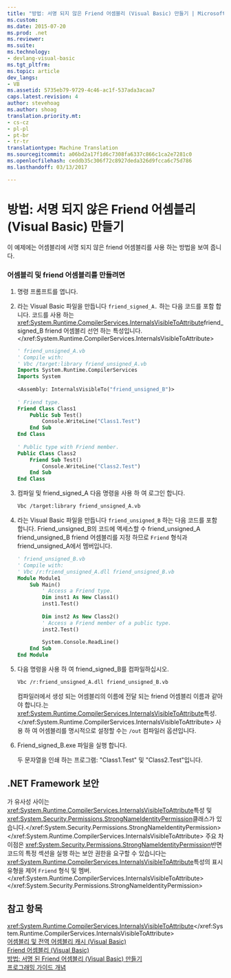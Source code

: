 ```yaml
---
title: "방법: 서명 되지 않은 Friend 어셈블리 (Visual Basic) 만들기 | Microsoft 문서"
ms.custom: 
ms.date: 2015-07-20
ms.prod: .net
ms.reviewer: 
ms.suite: 
ms.technology:
- devlang-visual-basic
ms.tgt_pltfrm: 
ms.topic: article
dev_langs:
- VB
ms.assetid: 5735eb79-9729-4c46-ac1f-537ada3acaa7
caps.latest.revision: 4
author: stevehoag
ms.author: shoag
translation.priority.mt:
- cs-cz
- pl-pl
- pt-br
- tr-tr
translationtype: Machine Translation
ms.sourcegitcommit: a06bd2a17f1d6c7308fa6337c866c1ca2e7281c0
ms.openlocfilehash: ceddb35c306f72c8927deda326d9fcca6c75d786
ms.lasthandoff: 03/13/2017

---
```

# <a name="how-to-create-unsigned-friend-assemblies-visual-basic"></a>방법: 서명 되지 않은 Friend 어셈블리 (Visual Basic) 만들기
이 예제에는 어셈블리에 서명 되지 않은 friend 어셈블리를 사용 하는 방법을 보여 줍니다.  
  
### <a name="to-create-an-assembly-and-a-friend-assembly"></a>어셈블리 및 friend 어셈블리를 만들려면  
  
1.  명령 프롬프트를 엽니다.  
  
2.  라는 Visual Basic 파일을 만듭니다 `friend_signed_A.` 하는 다음 코드를 포함 합니다. 코드를 사용 하는 <xref:System.Runtime.CompilerServices.InternalsVisibleToAttribute>friend_signed_B friend 어셈블리 선언 하는 특성입니다.</xref:System.Runtime.CompilerServices.InternalsVisibleToAttribute>  
  
    ```vb  
    ' friend_unsigned_A.vb  
    ' Compile with:   
    ' Vbc /target:library friend_unsigned_A.vb  
    Imports System.Runtime.CompilerServices  
    Imports System  
  
    <Assembly: InternalsVisibleTo("friend_unsigned_B")>   
  
    ' Friend type.  
    Friend Class Class1  
        Public Sub Test()  
            Console.WriteLine("Class1.Test")  
        End Sub  
    End Class  
  
    ' Public type with Friend member.  
    Public Class Class2  
        Friend Sub Test()  
            Console.WriteLine("Class2.Test")  
        End Sub  
    End Class  
    ```  
  
3.  컴파일 및 friend_signed_A 다음 명령을 사용 하 여 로그인 합니다.  
  
    ```vb  
    Vbc /target:library friend_unsigned_A.vb  
    ```  
  
4.  라는 Visual Basic 파일을 만듭니다 `friend_unsigned_B` 하는 다음 코드를 포함 합니다. Friend_unsigned_B의 코드에 액세스할 수 friend_unsigned_A friend_unsigned_B friend 어셈블리를 지정 하므로 `Friend` 형식과 friend_unsigned_A에서 멤버입니다.  
  
    ```vb  
    ' friend_unsigned_B.vb  
    ' Compile with:   
    ' Vbc /r:friend_unsigned_A.dll friend_unsigned_B.vb  
    Module Module1  
        Sub Main()  
            ' Access a Friend type.  
            Dim inst1 As New Class1()  
            inst1.Test()  
  
            Dim inst2 As New Class2()  
            ' Access a Friend member of a public type.  
            inst2.Test()  
  
            System.Console.ReadLine()  
        End Sub  
    End Module  
    ```  
  
5.  다음 명령을 사용 하 여 friend_signed_B를 컴파일하십시오.  
  
    ```vb  
    Vbc /r:friend_unsigned_A.dll friend_unsigned_B.vb  
    ```  
  
     컴파일러에서 생성 되는 어셈블리의 이름에 전달 되는 friend 어셈블리 이름과 같아야 합니다.는 <xref:System.Runtime.CompilerServices.InternalsVisibleToAttribute>특성.</xref:System.Runtime.CompilerServices.InternalsVisibleToAttribute> 사용 하 여 어셈블리를 명시적으로 설정할 수는 `/out` 컴파일러 옵션입니다.  
  
6.  Friend_signed_B.exe 파일을 실행 합니다.  
  
     두 문자열을 인쇄 하는 프로그램: "Class1.Test" 및 "Class2.Test"입니다.  
  
## <a name="net-framework-security"></a>.NET Framework 보안  
 가 유사성 사이는 <xref:System.Runtime.CompilerServices.InternalsVisibleToAttribute>특성 및 <xref:System.Security.Permissions.StrongNameIdentityPermission>클래스가 있습니다.</xref:System.Security.Permissions.StrongNameIdentityPermission> </xref:System.Runtime.CompilerServices.InternalsVisibleToAttribute> 주요 차이점은 <xref:System.Security.Permissions.StrongNameIdentityPermission>반면 코드의 특정 섹션을 실행 하는 보안 권한을 요구할 수 있습니다는 <xref:System.Runtime.CompilerServices.InternalsVisibleToAttribute>특성의 표시 유형을 제어 `Friend` 형식 및 멤버.</xref:System.Runtime.CompilerServices.InternalsVisibleToAttribute> </xref:System.Security.Permissions.StrongNameIdentityPermission>  
  
## <a name="see-also"></a>참고 항목  
 <xref:System.Runtime.CompilerServices.InternalsVisibleToAttribute></xref:System.Runtime.CompilerServices.InternalsVisibleToAttribute>   
 [어셈블리 및 전역 어셈블리 캐시 (Visual Basic)](../../../../visual-basic/programming-guide/concepts/assemblies-gac/index.md)   
 [Friend 어셈블리 (Visual Basic)](../../../../visual-basic/programming-guide/concepts/assemblies-gac/friend-assemblies.md)   
 [방법: 서명 된 Friend 어셈블리 (Visual Basic) 만들기](../../../../visual-basic/programming-guide/concepts/assemblies-gac/how-to-create-signed-friend-assemblies.md)   
 [프로그래밍 가이드 개념](../../../../visual-basic/programming-guide/concepts/index.md)
